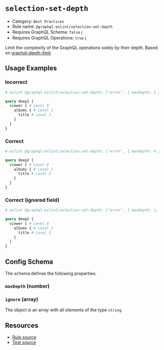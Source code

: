 # `selection-set-depth`

- Category: `Best Practices`
- Rule name: `@graphql-eslint/selection-set-depth`
- Requires GraphQL Schema: `false` [ℹ️](../../README.md#extended-linting-rules-with-graphql-schema)
- Requires GraphQL Operations: `true` [ℹ️](../../README.md#extended-linting-rules-with-siblings-operations)

Limit the complexity of the GraphQL operations solely by their depth. Based on [graphql-depth-limit](https://github.com/stems/graphql-depth-limit).

## Usage Examples

### Incorrect

```graphql
# eslint @graphql-eslint/selection-set-depth: ['error', { maxDepth: 1 }]

query deep2 {
  viewer { # Level 0
    albums { # Level 1
      title # Level 2
    }
  }
}
```

### Correct

```graphql
# eslint @graphql-eslint/selection-set-depth: ['error', { maxDepth: 4 }]

query deep2 {
  viewer { # Level 0
    albums { # Level 1
      title # Level 2
    }
  }
}
```

### Correct (ignored field)

```graphql
# eslint @graphql-eslint/selection-set-depth: ['error', { maxDepth: 1, ignore: ['albums'] }]

query deep2 {
  viewer { # Level 0
    albums { # Level 1
      title # Level 2
    }
  }
}
```

## Config Schema

The schema defines the following properties:

### `maxDepth` (number)

### `ignore` (array)

The object is an array with all elements of the type `string`.

## Resources

- [Rule source](../../packages/plugin/src/rules/selection-set-depth.ts)
- [Test source](../../packages/plugin/tests/selection-set-depth.spec.ts)
